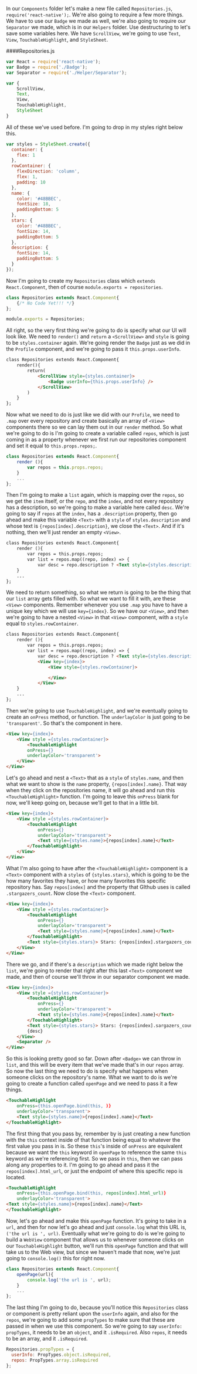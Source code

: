 In our `Components` folder let's make a new file called `Repositories.js`, `require('react-native');`. We're also going to require a few more things. We have to use our `Badge` we made as well, we're also going to require our `Separator` we made, which is in our `Helpers` folder. Use destructuring to let's save some variables here. We have `ScrollView`, we're going to use `Text`, `View`, `TouchableHighlight`, and `StyleSheet`.

####Repositories.js
```javascript
var React = require('react-native');
var Badge = require('./Badge');
var Separator = require('./Helper/Separator');

var {
    ScrollView,
    Text,
    View,
    TouchableHighlight,
    StyleSheet
}
```

All of these we've used before. I'm going to drop in my styles right below this.

```javascript
var styles = StyleSheet.create({
  container: {
    flex: 1
  },
  rowContainer: {
    flexDirection: 'column',
    flex: 1,
    padding: 10
  },
  name: {
    color: '#48BBEC',
    fontSize: 18,
    paddingBottom: 5
  },
  stars: {
    color: '#48BBEC',
    fontSize: 14,
    paddingBottom: 5
  },
  description: {
    fontSize: 14,
    paddingBottom: 5
  }
});
```

Now I'm going to create my `Repositories` class which `extends React.Component`, then of course `module.exports = repositories`. 

```javascript
class Repositories extends React.Component{
    {/* No Code Yet!!! */}
};

module.exports = Repositories;
```

All right, so the very first thing we're going to do is specify what our UI will look like. We need to `render()` and `return` a `<ScrollView>` and `style` is going to be `styles.container` again. We're going render the `Badge` just as we did in the `Profile` component, and we're going to pass it `this.props.userInfo`.

```html
class Repositories extends React.Component{
    render(){
        return(
            <ScrollView style={styles.container}>
                <Badge userInfo={this.props.userInfo} />
            </ScrollView>
        )
    }
};
```

Now what we need to do is just like we did with our `Profile`, we need to `.map` over every repository and create basically an array of `<View>` components there so we can lay them out in our `render` method. So what we're going to do is I'm going to create a variable called `repos`, which is just coming in as a property whenever we first run our repositories component and set it equal to `this.props.repos;`.

```javascript
class Repositories extends React.Component{
    render (){
        var repos = this.props.repos;
    }
    ...
};
```

Then I'm going to make a `list` again, which is mapping over the `repos`, so we get the `item` itself, or the `repo`, and the `index`, and not every repository has a description, so we're going to make a variable here called `desc`. We're going to say if `repos` at the `index`, has a `.description` property, then go ahead and make this variable `<Text>` with a `style` of `styles.description` and whose text is `{repos[index].description}`, we close the `<Text>`. And if it's nothing, then we'll just render an empty `<View>`.

```html
class Repositories extends React.Component{
    render (){
        var repos = this.props.repos;
        var list = repos.map((repo, index) => {
            var desc = repo.description ? <Text style={styles.description}> { repos[index].description } </Text> : <View />;
    }
    ...
};
```

We need to return something, so what we return is going to be the thing that our `list` array gets filled with. So what we want to fill it with, are these `<View>` components. Remember whenever you use `.map` you have to have a unique key which we will use `key={index}`. So we have our `<View>`, and then we're going to have a nested `<View>` in that `<View>` component, with a `style` equal to `styles.rowContainer`.

```html
class Repositories extends React.Component{
    render (){
        var repos = this.props.repos;
        var list = repos.map((repo, index) => {
            var desc = repo.description ? <Text style={styles.description}> { repo.description } </Text> : <View />;
            <View key={index}>
                <View style={styles.rowContainer}>

                </View>
            </View>
    }
    ...
};
```

Then we're going to use `TouchableHighlight`, and we're eventually going to create an `onPress` method, or function. The `underlayColor` is just going to be `'transparent'`. So that's the component in here.

```html
<View key={index}>
    <View style ={styles.rowContainer}>
        <TouchableHighlight
        onPress={}
        underlayColor='transparent'>
    </View>
</View>
```

Let's go ahead and nest a `<Text>` that as a `style` of `styles.name`, and then what we want to show is the `name` property, `{repos[index].name}`. That way when they click on the repositories name, it will go ahead and run this `<TouchableHighlight>` function. I'm going to leave this `onPress` blank for now, we'll keep going on, because we'll get to that in a little bit. 

```html
<View key={index}>
    <View style ={styles.rowContainer}>
        <TouchableHighlight
            onPress={}
            underlayColor='transparent'>
            <Text style={styles.name}>{repos[index].name}</Text>
        </TouchableHighlight>
    </View>
</View>
```

What I'm also going to have after the `<TouchableHighlight>` component is a `<Text>` component with a `styles` of `{styles.stars}`, which is going to be the how many favorites they have, or how many favorites this specific repository has. Say `repos[index]` and the property that GIthub uses is called `.stargazers_count`. Now close the `<Text>` component. 

```html
<View key={index}>
    <View style ={styles.rowContainer}>
        <TouchableHighlight
            onPress={}
            underlayColor='transparent'>
            <Text style={styles.name}>{repos[index].name}</Text>
        </TouchableHighlight>
        <Text style={styles.stars}> Stars: {repos[index].stargazers_count} </Text>
    </View>
</View>
```

There we go, and if there's a `description` which we made right below the `list`, we're going to render that right after this last `<Text>` component we made, and then of course we'll throw in our separator component we made.

```html
<View key={index}>
    <View style ={styles.rowContainer}>
        <TouchableHighlight
            onPress={}
            underlayColor='transparent'>
            <Text style={styles.name}>{repos[index].name}</Text>
        </TouchableHighlight>
        <Text style={styles.stars}> Stars: {repos[index].sargazers_count} </Text>
        {desc}
    </View>
    <Separator />
</View>
```

So this is looking pretty good so far. Down after `<Badge>` we can throw in `list`, and this will be every item that we've made that's in our `repos` array. So now the last thing we need to do is specify what happens when someone clicks on the repository's name. What we want to do is we're going to create a function called `openPage` and we need to pass it a few things.

```html
<TouchableHighlight
    onPress={this.openPage.bind(this, )}
    underlayColor='transparent'>
    <Text style={styles.name}>{repos[index].name}</Text>
</TouchableHighlight>
```

The first thing that you pass by, remember by is just creating a new function with the `this` context inside of that function being equal to whatever the first value you pass in is. So these `this`'s inside of `onPress` are equivalent because we want the `this` keyword in `openPage` to reference the same `this` keyword as we're referencing first. So we pass in `this`, then we can pass along any properties to it. I'm going to go ahead and pass it the `repos[index].html_url`, or just the endpoint of where this specific repo is located.

```html
<TouchableHighlight
    onPress={this.openPage.bind(this, repos[index].html_url)}
    underlayColor='transparent'>
<Text style={styles.name}>{repos[index].name}</Text>
</TouchableHighlight>
```

Now, let's go ahead and make this `openPage` function. It's going to take in a `url`, and then for now let's go ahead and just `console.log` what this URL is, `('the url is ', url)`. Eventually what we're going to do is we're going to build a `WebView` component that allows us to whenever someone clicks on our `TouchableHighlight` button, we'll run this `openPage` function and that will take us to the Web view, but since we haven't made that now, we're just going to `console.log()` this for right now.

```javascript
class Repositories extends React.Component{
    openPage(url){
        console.log('the url is ', url);
    }
    ...
};
```
The last thing I'm going to do, because you'll notice this `Repositories` class or component is pretty reliant upon the `userInfo` again, and also for the `repos`, we're going to add some `propTypes` to make sure that these are passed in when we use this component. So we're going to say `userInfo: propTypes`, it needs to be an `object`, and it `.isRequired`. Also `repos`, it needs to be an array, and it `.isRequired`.

```javascript
Repositories.propTypes = {
  userInfo: PropTypes.object.isRequired,
  repos: PropTypes.array.isRequired
};
```